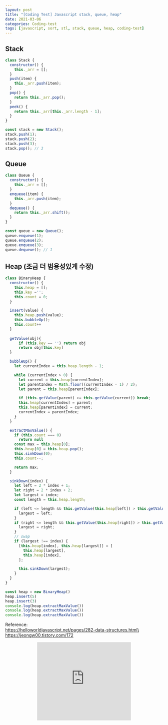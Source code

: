 ```yaml
---
layout: post
title: "[Coding Test] Javascript stack, queue, heap"
date: 2021-03-06
categories: Coding-test
tags: [javascript, sort, stl, stack, queue, heap, coding-test]
---
```


## Stack
```js
class Stack {
  constructor() {
    this._arr = [];
  }
  push(item) {
    this._arr.push(item);
  }
  pop() {
    return this._arr.pop();
  }
  peek() {
    return this._arr[this._arr.length - 1];
  }
}

const stack = new Stack();
stack.push(1);
stack.push(2);
stack.push(3);
stack.pop(); // 3
```

## Queue
```js
class Queue {
  constructor() {
    this._arr = [];
  }
  enqueue(item) {
    this._arr.push(item);
  }
  dequeue() {
    return this._arr.shift();
  }
}

const queue = new Queue();
queue.enqueue(1);
queue.enqueue(2);
queue.enqueue(3);
queue.dequeue(); // 1
```

## Heap (조금 더 범용성있게 수정)
```js
class BinaryHeap {
  constructor() {
    this.heap = [];
    this.key ='';
    this.count = 0;
  }

  insert(value) {
    this.heap.push(value);
    this.bubbleUp();
    this.count++
  }
    
  getValue(obj){
      if (this.key == '') return obj
      return obj[this.key]
  }

  bubbleUp() {
    let currentIndex = this.heap.length - 1;

    while (currentIndex > 0) {
      let current = this.heap[currentIndex];
      let parentIndex = Math.floor((currentIndex - 1) / 2);
      let parent = this.heap[parentIndex];

      if (this.getValue(parent) >= this.getValue(current)) break;
      this.heap[currentIndex] = parent;
      this.heap[parentIndex] = current;
      currentIndex = parentIndex;
    }
  }

  extractMaxValue() {
    if (this.count === 0)
      return null
    const max = this.heap[0];
    this.heap[0] = this.heap.pop();
    this.sinkDown(0);
    this.count--;

    return max;
  }

  sinkDown(index) {
    let left = 2 * index + 1;
    let right = 2 * index + 2;
    let largest = index;
    const length = this.heap.length;

    if (left <= length && this.getValue(this.heap[left]) > this.getValue(this.heap[largest])) {
      largest = left;
    }
    if (right <= length && this.getValue(this.heap[right]) > this.getValue(this.heap[largest])) {
      largest = right;
    }
    // swap
    if (largest !== index) {
      [this.heap[index], this.heap[largest]] = [
        this.heap[largest],
        this.heap[index],
      ];

      this.sinkDown(largest);
    }
  }
}

const heap = new BinaryHeap()
heap.insert(5)
heap.insert(3)
console.log(heap.extractMaxValue())
console.log(heap.extractMaxValue())
console.log(heap.extractMaxValue())

```

Reference:\
https://helloworldjavascript.net/pages/282-data-structures.html\
https://jeongw00.tistory.com/172

<style>
  .responsive-wrap{ display:flex; justify-content:center;}
</style>
<div class="responsive-wrap">
  <iframe width="300" height="250" allowtransparency="true" src="https://tab2.clickmon.co.kr/pop/wp_ad_300.php?PopAd=CM_M_1003067%7C%5E%7CCM_A_1086005%7C%5E%7CAdver_M_1046207&mon_rf=REFERRER_URL" frameborder="0" scrolling="no"></iframe>
</div>
